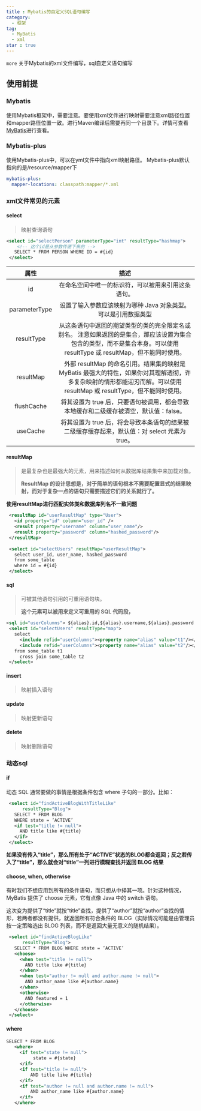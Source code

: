 ```yaml
---
title : Mybatis的自定义SQL语句编写
category:
  - 框架
tag:
  - MyBatis
  - xml
star : true
---
```


`more` 关于Mybatis的xml文件编写，sql自定义语句编写
<!-- more -->

## 使用前提

### Mybatis

使用Mybatis框架中，需要注意。要使用xml文件进行映射需要注意xml路径位置和mapper路径位置一致。进行Maven编译后需要再同一个目录下。详情可查看[MyBatis](./MyBatis.md)进行查看。

### Mybatis-plus

使用Mybatis-plus中，可以在yml文件中指向xml映射路径。
Mybatis-plus默认指向的是/resource/mapper下

```yaml
mybatis-plus:
  mapper-locations: classpath:mapper/*.xml
```

### xml文件常见的元素


#### select

> 映射查询语句

```xml
<select id="selectPerson" parameterType="int" resultType="hashmap">
    <!-- 这个id是从参数传递下来的 -->
   SELECT * FROM PERSON WHERE ID = #{id}
 </select>
```



|     属性      |                             描述                             |
| :-----------: | :----------------------------------------------------------: |
|      id       |      在命名空间中唯一的标识符，可以被用来引用这条语句。      |
| parameterType | 设置了输入参数应该映射为哪种 Java 对象类型。可以是引用数据类型 |
|  resultType   | 从这条语句中返回的期望类型的类的完全限定名或别名。 注意如果返回的是集合，那应该设置为集合包含的类型，而不是集合本身。可以使用 resultType 或 resultMap，但不能同时使用。 |
|   resultMap   | 外部 resultMap 的命名引用。结果集的映射是 MyBatis 最强大的特性，如果你对其理解透彻，许多复杂映射的情形都能迎刃而解。可以使用 resultMap 或 resultType，但不能同时使用。 |
|  flushCache   | 将其设置为 true 后，只要语句被调用，都会导致本地缓存和二级缓存被清空，默认值：false。 |
|   useCache    | 将其设置为 true 后，将会导致本条语句的结果被二级缓存缓存起来，默认值：对 select 元素为 true。 |



#### resultMap

>  是最复杂也是最强大的元素，用来描述如何从数据库结果集中来加载对象。
>
>  **ResultMap 的设计思想是，对于简单的语句根本不需要配置显式的结果映射，而对于复杂一点的语句只需要描述它们的关系就行了。**



**使用resultMap进行匹配实体类和数据库列名不一致问题**



```xml
 <resultMap id="userResultMap" type="User">
   <id property="id" column="user_id" />
   <result property="username" column="user_name"/>
   <result property="password" column="hashed_password"/>
 </resultMap>
 ​
 <select id="selectUsers" resultMap="userResultMap">
   select user_id, user_name, hashed_password
   from some_table
   where id = #{id}
 </select>
```



#### sql

> 可被其他语句引用的可重用语句块。
>
> **这个元素可以被用来定义可重用的 SQL 代码段，**



```xml
<sql id="userColumns"> ${alias}.id,${alias}.username,${alias}.password </sql>
 <select id="selectUsers" resultType="map">
   select
     <include refid="userColumns"><property name="alias" value="t1"/></include>,
     <include refid="userColumns"><property name="alias" value="t2"/></include>
   from some_table t1
     cross join some_table t2
 </select>
```



#### insert

> 映射插入语句


#### update

> 映射更新语句

#### delete

> 映射删除语句



### 动态sql

#### if

动态 SQL 通常要做的事情是根据条件包含 where 子句的一部分。比如：

```xml
 <select id="findActiveBlogWithTitleLike"
      resultType="Blog">
   SELECT * FROM BLOG
   WHERE state = ‘ACTIVE’
   <if test="title != null">
     AND title like #{title}
   </if>
 </select>
```

**如果没有传入“title”，那么所有处于“ACTIVE”状态的BLOG都会返回；反之若传入了“title”，那么就会对“title”一列进行模糊查找并返回 BLOG 结果**



#### choose, when, otherwise

有时我们不想应用到所有的条件语句，而只想从中择其一项。针对这种情况，MyBatis 提供了 choose 元素，它有点像 Java 中的 switch 语句。

这次变为提供了“title”就按“title”查找，提供了“author”就按“author”查找的情形，若两者都没有提供，就返回所有符合条件的 BLOG（实际情况可能是由管理员按一定策略选出 BLOG 列表，而不是返回大量无意义的随机结果）。

```xml
 <select id="findActiveBlogLike"
      resultType="Blog">
   SELECT * FROM BLOG WHERE state = ‘ACTIVE’
   <choose>
     <when test="title != null">
       AND title like #{title}
     </when>
     <when test="author != null and author.name != null">
       AND author_name like #{author.name}
     </when>
     <otherwise>
       AND featured = 1
     </otherwise>
   </choose>
 </select>
```



#### where

```xml
SELECT * FROM BLOG
   <where>
     <if test="state != null">
          state = #{state}
     </if>
     <if test="title != null">
         AND title like #{title}
     </if>
     <if test="author != null and author.name != null">
         AND author_name like #{author.name}
     </if>
   </where>
```

